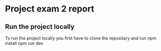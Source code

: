 # Project exam 2 report


## Run the project locally
To run the project locally you first have to clone the repositary and run
npm install
npm run dev
